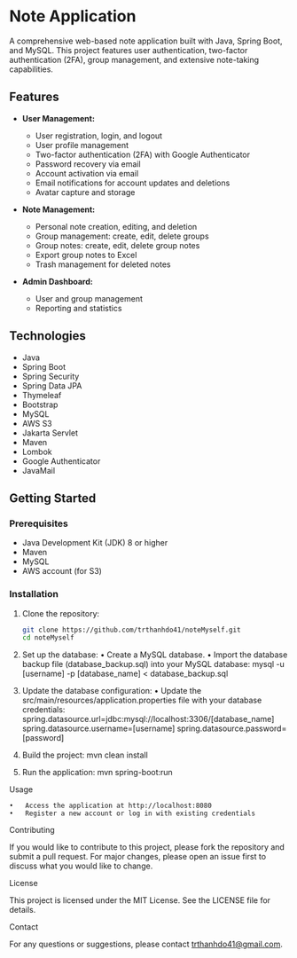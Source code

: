 # Note Application

A comprehensive web-based note application built with Java, Spring Boot, and MySQL. This project features user authentication, two-factor authentication (2FA), group management, and extensive note-taking capabilities.

## Features

- **User Management:**
  - User registration, login, and logout
  - User profile management
  - Two-factor authentication (2FA) with Google Authenticator
  - Password recovery via email
  - Account activation via email
  - Email notifications for account updates and deletions
  - Avatar capture and storage

- **Note Management:**
  - Personal note creation, editing, and deletion
  - Group management: create, edit, delete groups
  - Group notes: create, edit, delete group notes
  - Export group notes to Excel
  - Trash management for deleted notes

- **Admin Dashboard:**
  - User and group management
  - Reporting and statistics

## Technologies

- Java
- Spring Boot
- Spring Security
- Spring Data JPA
- Thymeleaf
- Bootstrap
- MySQL
- AWS S3
- Jakarta Servlet
- Maven
- Lombok
- Google Authenticator
- JavaMail

## Getting Started

### Prerequisites

- Java Development Kit (JDK) 8 or higher
- Maven
- MySQL
- AWS account (for S3)

### Installation
1. Clone the repository:
   ```bash
   git clone https://github.com/trthanhdo41/noteMyself.git
   cd noteMyself
   
2.	Set up the database:
	•	Create a MySQL database.
	•	Import the database backup file (database_backup.sql) into your MySQL database:
      mysql -u [username] -p [database_name] < database_backup.sql
  	
3.	Update the database configuration:
	•	Update the src/main/resources/application.properties file with your database credentials:
    spring.datasource.url=jdbc:mysql://localhost:3306/[database_name]
    spring.datasource.username=[username]
    spring.datasource.password=[password]
  	
4. Build the project:
   mvn clean install

5. Run the application: mvn spring-boot:run

Usage

	•	Access the application at http://localhost:8080
	•	Register a new account or log in with existing credentials

Contributing

If you would like to contribute to this project, please fork the repository and submit a pull request. For major changes, please open an issue first to discuss what you would like to change.

License

This project is licensed under the MIT License. See the LICENSE file for details.

Contact

For any questions or suggestions, please contact trthanhdo41@gmail.com.
